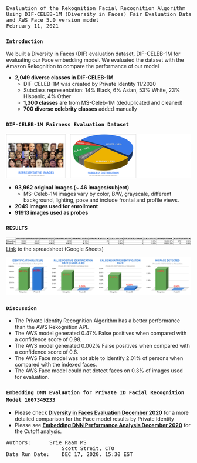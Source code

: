 <pre>
Evaluation of the Rekognition Facial Recognition Algorithm 
Using DIF-CELEB-1M (Diversity in Faces) Fair Evaluation Dataset
and AWS Face 5.0 version model
February 11, 2021
</pre>
### `Introduction`
We built a Diversity in Faces (DIF) evaluation dataset, DIF-CELEB-1M for evaluating our Face embedding model. We evaluated the dataset with the Amazon Rekognition to compare the performance of our model

* **2,049 diverse classes in DIF-CELEB-1M**
  * DIF-CELEB-1M was created by Private Identity 11/2020
  * Subclass representation: 14% Black, 6% Asian, 53% White, 23% Hispanic, 4% Other
  * **1,300 classes** are from MS-Celeb-1M (deduplicated and cleaned)  
  * **700 diverse celebrity classes** added manually 


### `DIF-CELEB-1M Fairness Evaluation Dataset`

![Graph showing subclass diversity](https://github.com/openinfer/PrivateIdentity/blob/master/images/Describe%20Subclasses.png)
* **93,962 original images (~ 46 images/subject)**
  * MS-Celeb-1M images vary by color, B/W, grayscale, different background, lighting, pose and include frontal and profile views. 
* **2049 images used for enrollment**
* **91913 images used as probes**

### `RESULTS`
![Spreadsheet showing detailed results of evaluation](https://github.com/openinfer/PrivateIdentity/blob/master/images/rek_vs_pri_table_results.png)
[Link](https://docs.google.com/spreadsheets/d/1ZiVZRTzzJl72vL1opwUCRPPm_MzDDk-t5cj9BTeoImg/edit?usp=sharing) to the spreadsheet (Google Sheets)

![Rekognition vs  results ](https://github.com/openinfer/PrivateIdentity/blob/master/images/rek_vs_pri_chart_results.png)

### `Discussion`
* The Private Identity Recognition Algorithm has a better performance than the AWS Rekognition API.  
* The AWS model generated 0.47% False positives when compared with a confidence score of 0.98.
* The AWS model generated 0.002% False positives when compared with a confidence score of 0.6.
* The AWS Face model was not able to identify 2.01% of persons when compared with the indexed faces. 
* The AWS Face model could not detect faces on 0.3% of images used for evaluation. 

### `Embedding DNN Evaluation for Private ID Facial Recognition Model 1607349233`
* Please check [**Diversity in Faces Evaluation December 2020**](https://github.com/openinfer/PrivateIdentity/wiki/Diversity-in-Faces-Evaluation---December-2020) for a more detailed comparison for the Face model results by Private Identity
* Please see [**Embedding DNN Performance Analysis December 2020**](https://github.com/openinfer/PrivateIdentity/wiki/FACE-EMBEDDING-DNN-PERFORMANCE-DECEMBER-2020) for the Cutoff analysis. 

<pre>
Authors:  	  Srie Raam MS
                  Scott Streit, CTO 
Data Run Date:    DEC 17, 2020. 15:30 EST
</pre>